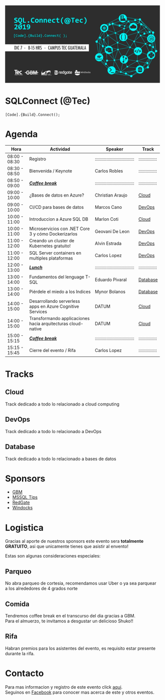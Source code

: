 ![Header](images/header.jpg)
# SQLConnect (@Tec)
```
[Code].{Build}.Connect();
```
# Agenda

Hora | Actividad | Speaker | Track
--- | --- | ---  | --- 
08:00 - 08:30 | Registro | :::::::::::::::::::::::::::::::::: | ::::::::::::::::
08:30 - 08:50 | Bienvenida / Keynote | Carlos Robles | ::::::::::::::::
08:50 - 09:00 | **_[Coffee break](#Comida)_** | :::::::::::::::::::::::::::::::::: | ::::::::::::::::
09:00 - 10:00 | ¿Bases de datos en Azure? | Christian Araujo | [Cloud](#Cloud)
09:00 - 10:00 | CI/CD para bases de datos | Marcos Cano | [DevOps](#DevOps)
10:00 - 11:00 | Introduccion a Azure SQL DB | Marlon Coti | [Cloud](#Cloud)
10:00 - 11:00 | Microservicios con .NET Core 3 y cómo Dockerizarlos | Geovani De Leon | [DevOps](#DevOps)
11:00 - 12:00 | Creando un cluster de Kubernetes gratuito! | Alvin Estrada | [DevOps](#DevOps)
11:00 - 12:00 | SQL Server containers en multiples plataformas | Carlos Lopez | [DevOps](#DevOps)
12:00 - 13:00 | **_[Lunch](#Comida)_** | :::::::::::::::::::::::::::::::::: | ::::::::::::::::
13:00 - 14:00 | Fundamentos del lenguage T-SQL | Eduardo Pivaral | [Database](#Database)
13:00 - 14:00 | Piérdele el miedo a los Indices | Mynor Bolanos | [Database](#Database)
14:00 - 15:00 | Desarrollando serverless apps en Azure Cognitive Services | DATUM | [Cloud](#Cloud)
14:00 - 15:00 | Transformando applicaciones hacia arquitecturas cloud-native | DATUM | [Cloud](#Cloud)
15:00 - 15:15 | **_[Coffee break](#Comida)_** | :::::::::::::::::::::::::::::::::: | ::::::::::::::::
15:15 - 15:45 | Cierre del evento / Rifa | Carlos Lopez | ::::::::::::::::

# Tracks
## Cloud
Track dedicado a todo lo relacionado a cloud computing
## DevOps
Track dedicado a todo lo relacionado a DevOps
## Database
Track dedicado a todo lo relacionado a bases de datos

# Sponsors

* [GBM](https://www.gbm.net)
* [MSSQL Tips](https://www.mssqltips.com)
* [RedGate](https://www.red-gate.com)
* [Windocks](https://windocks.com)

# Logistica
Gracias al aporte de nuestros sponsors este evento sera **totalmente GRATUITO**, asi que unicamente tienes que asistir al envento!

Estas son algunas consideraciones especiales:

## Parqueo
No abra parqueo de cortesia, recomendamos usar Uber o ya sea parquear a los alrededores de 4 grados norte

## Comida
Tendremos coffee break en el transcurso del dia gracias a GBM.  
Para el almuerzo, te invitamos a desgustar un delicioso Shuko!!

## Rifa
Habran premios para los asistentes del evento, es requisito estar presente durante la rifa.

# Contacto
Para mas informacion y registro de este evento click [aqui](https://www.eventbrite.ca/e/modern-migration-tour-2019-guatemala-tickets-61944098466).  
Seguinos en [Facebook](https://www.facebook.com/groups/gtssug/) para conocer mas acerca de este y otros eventos.
